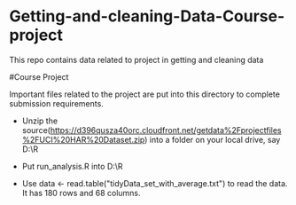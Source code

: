Getting-and-cleaning-Data-Course-project
========================================

This repo contains data related to project in getting and cleaning data

#Course Project

Important files related to the project are put into this directory to complete submission requirements.

* Unzip the source(https://d396qusza40orc.cloudfront.net/getdata%2Fprojectfiles%2FUCI%20HAR%20Dataset.zip) into a folder on your local drive, say D:\R

* Put run_analysis.R into D:\R

* Use data <- read.table("tidyData_set_with_average.txt") to read the data. It has 180 rows and 68 columns.

